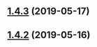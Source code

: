 ## [1.4.3](https://github.com/vadzim/use-leaflet/compare/v1.4.2...v1.4.3) (2019-05-17)



## [1.4.2](https://github.com/vadzim/use-leaflet/compare/v1.4.0...v1.4.2) (2019-05-16)



